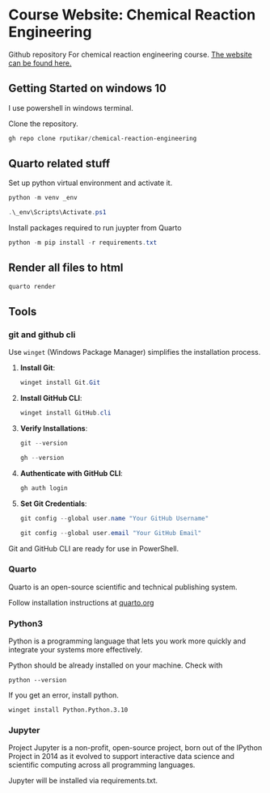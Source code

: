 # Course Website: Chemical Reaction Engineering 

Github repository For chemical reaction engineering course.
[The website can be found here.](https://cre.smilelab.dev/)

## Getting Started on windows 10

I use powershell in windows terminal.

Clone the repository.

```powershell
gh repo clone rputikar/chemical-reaction-engineering
```

## Quarto related stuff

Set up python virtual environment and activate it.

```powershell
python -m venv _env 

.\_env\Scripts\Activate.ps1
```

Install packages required to run juypter from Quarto

```powershell
python -m pip install -r requirements.txt
```

## Render all files to html

```powershell
quarto render
```

## Tools

### git and github cli

Use `winget` (Windows Package Manager) simplifies the installation process.

1. **Install Git**:
   ```powershell
   winget install Git.Git
   ```

2. **Install GitHub CLI**:
   ```powershell
   winget install GitHub.cli
   ```

3. **Verify Installations**:
   ```powershell
   git --version

   gh --version
   ```

4. **Authenticate with GitHub CLI**:
   ```powershell
   gh auth login
   ```

5. **Set Git Credentials**:
   ```powershell
   git config --global user.name "Your GitHub Username"

   git config --global user.email "Your GitHub Email"
   ```

Git and GitHub CLI are ready for use in PowerShell.


### Quarto

Quarto is an open-source scientific and technical publishing system.

Follow installation instructions at [quarto.org](https://quarto.org/)

### Python3

Python is a programming language that lets you work more quickly and integrate
your systems more effectively.

Python should be already installed on your machine. Check with

```
python --version
```

If you get an error, install python.

```
winget install Python.Python.3.10
```
### Jupyter

Project Jupyter is a non-profit, open-source project, born out of the IPython
Project in 2014 as it evolved to support interactive data science and
scientific computing across all programming languages.

Jupyter will be installed via requirements.txt.


